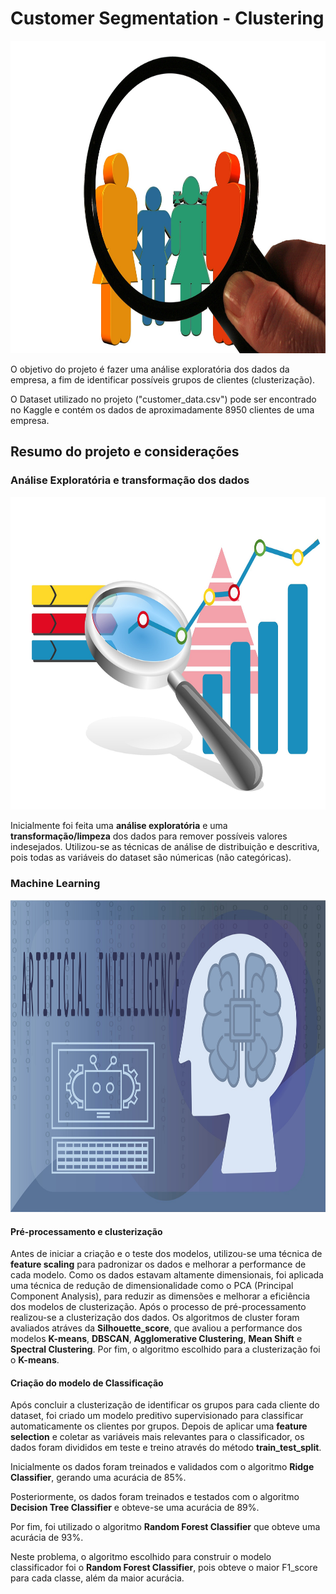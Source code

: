 # Customer Segmentation - Clustering

<p align="center"><img src="images/customer.png" height="500" width="800"></p>

O objetivo do projeto é fazer uma análise exploratória dos dados da empresa, a fim de identificar possíveis grupos de clientes (clusterização).

O Dataset utilizado no projeto ("customer_data.csv") pode ser encontrado no Kaggle e contém os dados de aproximadamente 8950 clientes de uma empresa.

## Resumo do projeto e considerações

### Análise Exploratória e transformação dos dados

<p align="center"><img src="images/analysis.png" height="500" width="800"></p>

Inicialmente foi feita uma **análise exploratória** e uma **transformação/limpeza** dos dados para remover possíveis valores indesejados. Utilizou-se as técnicas de análise de distribuição e descritiva, pois todas as variáveis do dataset são númericas (não categóricas).

### Machine Learning

<p align="center"><img src="images/ai.png" height="500" width="800"></p>

#### Pré-processamento e clusterização

Antes de iniciar a criação e o teste dos modelos, utilizou-se uma técnica de **feature scaling** para padronizar os dados e melhorar a performance de cada modelo. 
Como os dados estavam altamente dimensionais, foi aplicada uma técnica de redução de dimensionalidade como o PCA (Principal Component Analysis), para reduzir as dimensões e melhorar a eficiência dos modelos de clusterização.
Após o processo de pré-processamento realizou-se a clusterização dos dados. Os algoritmos de cluster foram avaliados atráves da **Silhouette_score**, que avaliou a performance dos modelos **K-means**, **DBSCAN**, **Agglomerative Clustering**, **Mean Shift** e **Spectral Clustering**. Por fim, o algoritmo escolhido para a clusterização foi o **K-means**.

#### Criação do modelo de Classificação

Após concluir a clusterização de identificar os grupos para cada cliente do dataset, foi criado um modelo preditivo supervisionado para classificar automaticamente os clientes por grupos.
Depois de aplicar uma **feature selection** e coletar as variáveis mais relevantes para o classificador, os dados foram divididos em teste e treino através do método **train_test_split**.

Inicialmente os dados foram treinados e validados com o algoritmo **Ridge Classifier**, gerando uma acurácia de 85%.

Posteriormente, os dados foram treinados e testados com o algoritmo **Decision Tree Classifier** e obteve-se uma acurácia de 89%.

Por fim, foi utilizado o algoritmo **Random Forest Classifier** que obteve uma acurácia de 93%.

Neste problema, o algoritmo escolhido para construir o modelo classificador foi o **Random Forest Classifier**, pois obteve o maior F1_score para cada classe, além da maior acurácia.